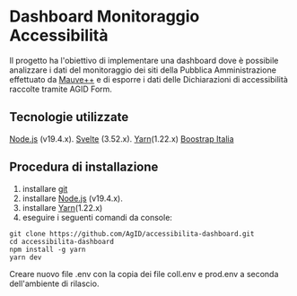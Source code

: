 # Dashboard Monitoraggio Accessibilità

Il progetto ha l'obiettivo di implementare una dashboard dove è possibile
analizzare i dati del monitoraggio dei siti della Pubblica Amministrazione
effettuato da [Mauve++](https://mauve.isti.cnr.it/) e di esporre i dati delle
Dichiarazioni di accessibilità raccolte tramite AGID Form.

## Tecnologie utilizzate

[Node.js](https://nodejs.org/) (v19.4.x).
[Svelte](https://kit.svelte.dev/) (3.52.x).
[Yarn](https://yarnpkg.com/)(1.22.x)
[Boostrap Italia](https://italia.github.io/bootstrap-italia/)

## Procedura di installazione

1. installare [git](https://git-scm.com/downloads)
2. installare [Node.js](https://nodejs.org/) (v19.4.x).
3. installare [Yarn](https://yarnpkg.com/)(1.22.x)
4. eseguire i seguenti comandi da console:

```shell
git clone https://github.com/AgID/accessibilita-dashboard.git
cd accessibilita-dashboard
npm install -g yarn
yarn dev
```

Creare nuovo file .env con la copia dei file coll.env e prod.env a seconda dell'ambiente di rilascio.